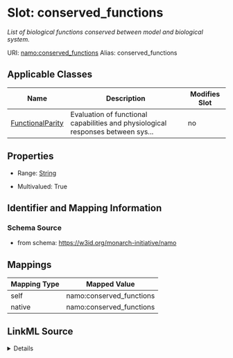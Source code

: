 

# Slot: conserved_functions 


_List of biological functions conserved between model and biological system._





URI: [namo:conserved_functions](https://w3id.org/monarch-initiative/namo/conserved_functions)
Alias: conserved_functions

<!-- no inheritance hierarchy -->





## Applicable Classes

| Name | Description | Modifies Slot |
| --- | --- | --- |
| [FunctionalParity](FunctionalParity.md) | Evaluation of functional capabilities and physiological responses between sys... |  no  |






## Properties

* Range: [String](String.md)

* Multivalued: True




## Identifier and Mapping Information






### Schema Source


* from schema: https://w3id.org/monarch-initiative/namo




## Mappings

| Mapping Type | Mapped Value |
| ---  | ---  |
| self | namo:conserved_functions |
| native | namo:conserved_functions |




## LinkML Source

<details>
```yaml
name: conserved_functions
description: List of biological functions conserved between model and biological system.
from_schema: https://w3id.org/monarch-initiative/namo
rank: 1000
alias: conserved_functions
owner: FunctionalParity
domain_of:
- FunctionalParity
range: string
multivalued: true

```
</details>